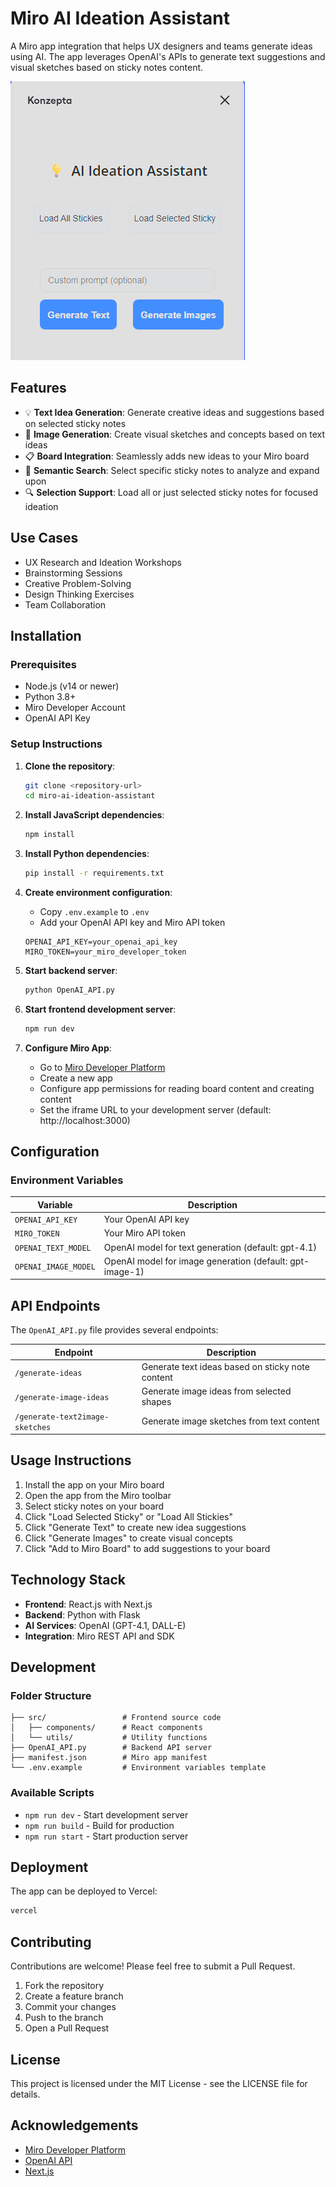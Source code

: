 # Miro AI Ideation Assistant

A Miro app integration that helps UX designers and teams generate ideas using AI. The app leverages OpenAI's APIs to generate text suggestions and visual sketches based on sticky notes content.

![AI Ideation Assistant Screenshot](https://github.com/dahiyaanimesh/konzepta/blob/5f8b1f5c6aa5a90f66bd5e40c6c95460a4a15b27/src/konzepta.png) <!-- Replace with actual screenshot URL when available -->

## Features

- 💡 **Text Idea Generation**: Generate creative ideas and suggestions based on selected sticky notes
- 🎨 **Image Generation**: Create visual sketches and concepts based on text ideas
- 📋 **Board Integration**: Seamlessly adds new ideas to your Miro board
- 🔄 **Semantic Search**: Select specific sticky notes to analyze and expand upon
- 🔍 **Selection Support**: Load all or just selected sticky notes for focused ideation

## Use Cases

- UX Research and Ideation Workshops
- Brainstorming Sessions
- Creative Problem-Solving
- Design Thinking Exercises
- Team Collaboration

## Installation

### Prerequisites

- Node.js (v14 or newer)
- Python 3.8+
- Miro Developer Account
- OpenAI API Key

### Setup Instructions

1. **Clone the repository**:
   ```bash
   git clone <repository-url>
   cd miro-ai-ideation-assistant
   ```

2. **Install JavaScript dependencies**:
   ```bash
   npm install
   ```

3. **Install Python dependencies**:
   ```bash
   pip install -r requirements.txt
   ```

4. **Create environment configuration**:
   - Copy `.env.example` to `.env`
   - Add your OpenAI API key and Miro API token

   ```
   OPENAI_API_KEY=your_openai_api_key
   MIRO_TOKEN=your_miro_developer_token
   ```

5. **Start backend server**:
   ```bash
   python OpenAI_API.py
   ```

6. **Start frontend development server**:
   ```bash
   npm run dev
   ```

7. **Configure Miro App**:
   - Go to [Miro Developer Platform](https://developers.miro.com/)
   - Create a new app
   - Configure app permissions for reading board content and creating content
   - Set the iframe URL to your development server (default: http://localhost:3000)

## Configuration

### Environment Variables

| Variable | Description |
|----------|-------------|
| `OPENAI_API_KEY` | Your OpenAI API key |
| `MIRO_TOKEN` | Your Miro API token |
| `OPENAI_TEXT_MODEL` | OpenAI model for text generation (default: gpt-4.1) |
| `OPENAI_IMAGE_MODEL` | OpenAI model for image generation (default: gpt-image-1) |

## API Endpoints

The `OpenAI_API.py` file provides several endpoints:

| Endpoint | Description |
|----------|-------------|
| `/generate-ideas` | Generate text ideas based on sticky note content |
| `/generate-image-ideas` | Generate image ideas from selected shapes |
| `/generate-text2image-sketches` | Generate image sketches from text content |

## Usage Instructions

1. Install the app on your Miro board
2. Open the app from the Miro toolbar
3. Select sticky notes on your board
4. Click "Load Selected Sticky" or "Load All Stickies"
5. Click "Generate Text" to create new idea suggestions
6. Click "Generate Images" to create visual concepts
7. Click "Add to Miro Board" to add suggestions to your board

## Technology Stack

- **Frontend**: React.js with Next.js
- **Backend**: Python with Flask
- **AI Services**: OpenAI (GPT-4.1, DALL-E)
- **Integration**: Miro REST API and SDK

## Development

### Folder Structure

```
├── src/                 # Frontend source code
│   ├── components/      # React components
│   └── utils/           # Utility functions
├── OpenAI_API.py        # Backend API server
├── manifest.json        # Miro app manifest
└── .env.example         # Environment variables template
```

### Available Scripts

- `npm run dev` - Start development server
- `npm run build` - Build for production
- `npm run start` - Start production server

## Deployment

The app can be deployed to Vercel:

```bash
vercel
```

## Contributing

Contributions are welcome! Please feel free to submit a Pull Request.

1. Fork the repository
2. Create a feature branch 
3. Commit your changes 
4. Push to the branch 
5. Open a Pull Request

## License

This project is licensed under the MIT License - see the LICENSE file for details.

## Acknowledgements

- [Miro Developer Platform](https://developers.miro.com/)
- [OpenAI API](https://openai.com/api/)
- [Next.js](https://nextjs.org/) 
